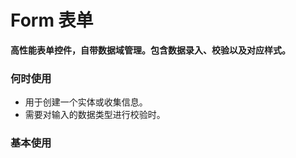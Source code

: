# Form 表单

**高性能表单控件，自带数据域管理。包含数据录入、校验以及对应样式。**

### 何时使用

- 用于创建一个实体或收集信息。
- 需要对输入的数据类型进行校验时。

### 基本使用

<code src="./../../demo/form/normal-usage.demo.tsx" />

